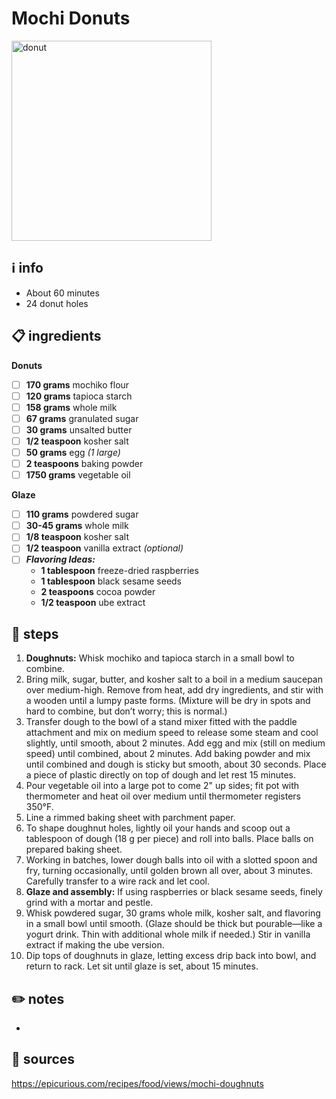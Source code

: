 # Mochi Donuts  
<img src="https://simplybakings.com/wp-content/uploads/2021/08/Ube-Donut-Holes_-16.jpg" alt="donut" width="320"/>  

## ℹ️ info  
* About 60 minutes  
* 24 donut holes  

## 📋 ingredients  

**Donuts**  

- [ ] **170	grams**	mochiko flour
- [ ] **120	grams**	tapioca starch
- [ ] **158	grams**	whole milk
- [ ] **67	grams**	granulated sugar
- [ ] **30	grams**	unsalted butter
- [ ] **1/2	teaspoon**	kosher salt
- [ ] **50	grams**	egg *(1 large)*
- [ ] **2	teaspoons**	baking powder
- [ ] **1750	grams**	vegetable oil

**Glaze**  

- [ ] **110	grams**	powdered sugar
- [ ] **30-45	grams**	whole milk
- [ ] **1/8	teaspoon**	kosher salt
- [ ] **1/2	teaspoon**	vanilla extract *(optional)*
- [ ] ***Flavoring Ideas:***  
	* **1	tablespoon**	freeze-dried raspberries
	* **1	tablespoon**	black sesame seeds
	* **2	teaspoons**	cocoa powder
	* **1/2	teaspoon**	ube extract

## 🔪 steps  
1. **Doughnuts:** Whisk mochiko and tapioca starch in a small bowl to combine.
2. Bring milk, sugar, butter, and kosher salt to a boil in a medium saucepan over medium-high. Remove from heat, add dry ingredients, and stir with a wooden until a lumpy paste forms. (Mixture will be dry in spots and hard to combine, but don’t worry; this is normal.)
3. Transfer dough to the bowl of a stand mixer fitted with the paddle attachment and mix on medium speed to release some steam and cool slightly, until smooth, about 2 minutes. Add egg and mix (still on medium speed) until combined, about 2 minutes. Add baking powder and mix until combined and dough is sticky but smooth, about 30 seconds. Place a piece of plastic directly on top of dough and let rest 15 minutes.
4. Pour vegetable oil into a large pot to come 2" up sides; fit pot with thermometer and heat oil over medium until thermometer registers 350°F.
5. Line a rimmed baking sheet with parchment paper.
6. To shape doughnut holes, lightly oil your hands and scoop out a tablespoon of dough (18 g per piece) and roll into balls. Place balls on prepared baking sheet.
7. Working in batches, lower dough balls into oil with a slotted spoon and fry, turning occasionally, until golden brown all over, about 3 minutes. Carefully transfer to a wire rack and let cool.
8. **Glaze and assembly:** If using raspberries or black sesame seeds, finely grind with a mortar and pestle.
9. Whisk powdered sugar, 30 grams whole milk, kosher salt, and flavoring in a small bowl until smooth. (Glaze should be thick but pourable—like a yogurt drink. Thin with additional whole milk if needed.) Stir in vanilla extract if making the ube version.
10. Dip tops of doughnuts in glaze, letting excess drip back into bowl, and return to rack. Let sit until glaze is set, about 15 minutes.

## ✏️ notes  
* 

## 🔗 sources  
https://epicurious.com/recipes/food/views/mochi-doughnuts  
